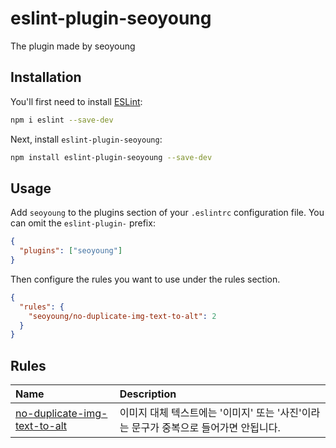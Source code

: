 # eslint-plugin-seoyoung

The plugin made by seoyoung

## Installation

You'll first need to install [ESLint](https://eslint.org/):

```sh
npm i eslint --save-dev
```

Next, install `eslint-plugin-seoyoung`:

```sh
npm install eslint-plugin-seoyoung --save-dev
```

## Usage

Add `seoyoung` to the plugins section of your `.eslintrc` configuration file. You can omit the `eslint-plugin-` prefix:

```json
{
  "plugins": ["seoyoung"]
}
```

Then configure the rules you want to use under the rules section.

```json
{
  "rules": {
    "seoyoung/no-duplicate-img-text-to-alt": 2
  }
}
```

## Rules

<!-- begin auto-generated rules list -->

| Name                                                                       | Description                                       |
| :------------------------------------------------------------------------- | :------------------------------------------------ |
| [no-duplicate-img-text-to-alt](docs/rules/no-duplicate-img-text-to-alt.md) | 이미지 대체 텍스트에는 '이미지' 또는 '사진'이라는 문구가 중복으로 들어가면 안됩니다. |

<!-- end auto-generated rules list -->
